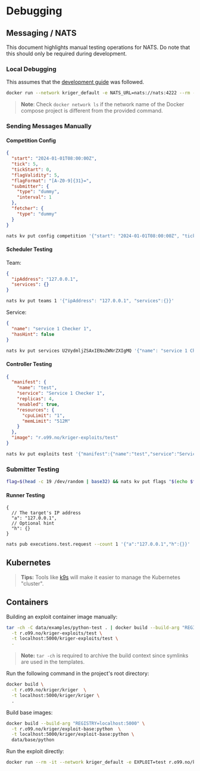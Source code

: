 # Debugging

## Messaging / NATS

This document highlights manual testing operations for NATS. Do note that this should only be required during
development.

### Local Debugging

This assumes that the [development guide](../README.md#development) was followed.

```bash
docker run --network kriger_default -e NATS_URL=nats://nats:4222 --rm -it natsio/nats-box
```

> **Note**: Check `docker network ls` if the network name of the Docker compose project is different from the provided
> command.

### Sending Messages Manually

#### Competition Config

```json
{
  "start": "2024-01-01T08:00:00Z",
  "tick": 5,
  "tickStart": 0,
  "flagValidity": 5,
  "flagFormat": "[A-Z0-9]{31}=",
  "submitter": {
    "type": "dummy",
    "interval": 1
  },
  "fetcher": {
    "type": "dummy"
  }
}
```

```bash
nats kv put config competition '{"start": "2024-01-01T08:00:00Z", "tick": 5, "tickStart": 0, "flagValidity": 5, "flagFormat": "[A-Z0-9]{31}=", "submitter": {"type": "dummy", "interval": 1}, "fetcher": {"type": "dummy"}}'
```

#### Scheduler Testing

Team:

```json
{
  "ipAddress": "127.0.0.1",
  "services": {}
}
```

```bash
nats kv put teams 1 '{"ipAddress": "127.0.0.1", "services":{}}'
```

Service:

```json
{
  "name": "service 1 Checker 1",
  "hasHint": false
}
```

```bash
nats kv put services U2VydmljZSAxIENoZWNrZXIgMQ '{"name": "service 1 Checker 1", "hasHint": false}'
```

#### Controller Testing

```json
{
  "manifest": {
    "name": "test",
    "service": "Service 1 Checker 1",
    "replicas": 4,
    "enabled": true,
    "resources": {
      "cpuLimit": "1",
      "memLimit": "512M"
    }
  },
  "image": "r.o99.no/kriger-exploits/test"
}
```

```bash
nats kv put exploits test '{"manifest":{"name":"test","service":"Service 1 Checker 1","replicas":4,"enabled":true,"resources":{"cpuLimit":"1","memLimit":"512M"}},"image":"r.o99.no/kriger-exploits/test"}'
```

### Submitter Testing

```bash
flag=$(head -c 19 /dev/random | base32) && nats kv put flags "$(echo $flag | base64)".submit "{\"f\":\"$flag\"}"
````

#### Runner Testing

```json5
{
  // The target's IP address
  "a": "127.0.0.1",
  // Optional hint
  "h": {}
}
```

```bash
nats pub executions.test.request --count 1 '{"a":"127.0.0.1","h":{}}'
```

## Kubernetes

> **Tips:** Tools like [k9s](https://github.com/derailed/k9s) will make it easier to manage the Kubernetes "cluster".

## Containers

Building an exploit container image manually:

```bash
tar -ch -C data/examples/python-test . | docker build --build-arg "REGISTRY=localhost:5000" \
  -t r.o99.no/kriger-exploits/test \
  -t localhost:5000/kriger-exploits/test \
  -
```

> **Note:** `tar -ch` is required to archive the build context since symlinks are used in the templates.

Run the following command in the project's root directory:

```bash
docker build \
  -t r.o99.no/kriger/kriger  \
  -t localhost:5000/kriger/kriger \
  .
```

Build base images:

```bash
docker build --build-arg "REGISTRY=localhost:5000" \
  -t r.o99.no/kriger/exploit-base:python  \
  -t localhost:5000/kriger/exploit-base:python \
  data/base/python
```

Run the exploit directly:

```bash
docker run --rm -it --network kriger_default -e EXPLOIT=test r.o99.no/kriger-exploits/test
```
